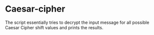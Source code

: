 # Caesar-cipher

The script essentially tries to decrypt the input message for all possible Caesar Cipher shift values and prints the results.